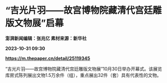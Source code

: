 # “吉光片羽——故宫博物院藏清代宫廷雕版文物展”启幕
**澎湃新闻编辑：张兆亿 素材来源：新华社**

**2023-10-31 09:30**

**https://m.thepaper.cn/detail/25119345**

“吉光片羽——故宫博物院藏清代宫廷雕版文物展”10月30日举办开幕式。该展览库房式陈列展出文物1.5万余件（组），重点展出32件（套）具有代表性的文物。